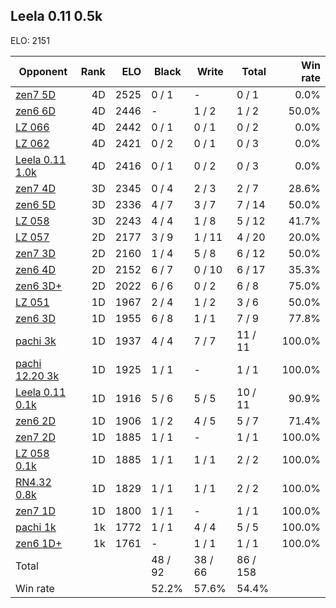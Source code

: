 ## Leela 0.11 0.5k ##

ELO: 2151

Opponent | Rank | ELO | Black | Write | Total | Win rate
---------|-----:|----:|-------|-------|-------|-------:
[zen7 5D](zen7%205D.md) | 4D | 2525 | 0 / 1 | - | 0 / 1 | 0.0%
[zen6 6D](zen6%206D.md) | 4D | 2446 | - | 1 / 2 | 1 / 2 | 50.0%
[LZ 066](LZ%20066.md) | 4D | 2442 | 0 / 1 | 0 / 1 | 0 / 2 | 0.0%
[LZ 062](LZ%20062.md) | 4D | 2421 | 0 / 2 | 0 / 1 | 0 / 3 | 0.0%
[Leela 0.11 1.0k](Leela%200.11%201.0k.md) | 4D | 2416 | 0 / 1 | 0 / 2 | 0 / 3 | 0.0%
[zen7 4D](zen7%204D.md) | 3D | 2345 | 0 / 4 | 2 / 3 | 2 / 7 | 28.6%
[zen6 5D](zen6%205D.md) | 3D | 2336 | 4 / 7 | 3 / 7 | 7 / 14 | 50.0%
[LZ 058](LZ%20058.md) | 3D | 2243 | 4 / 4 | 1 / 8 | 5 / 12 | 41.7%
[LZ 057](LZ%20057.md) | 2D | 2177 | 3 / 9 | 1 / 11 | 4 / 20 | 20.0%
[zen7 3D](zen7%203D.md) | 2D | 2160 | 1 / 4 | 5 / 8 | 6 / 12 | 50.0%
[zen6 4D](zen6%204D.md) | 2D | 2152 | 6 / 7 | 0 / 10 | 6 / 17 | 35.3%
[zen6 3D+](zen6%203D+.md) | 2D | 2022 | 6 / 6 | 0 / 2 | 6 / 8 | 75.0%
[LZ 051](LZ%20051.md) | 1D | 1967 | 2 / 4 | 1 / 2 | 3 / 6 | 50.0%
[zen6 3D](zen6%203D.md) | 1D | 1955 | 6 / 8 | 1 / 1 | 7 / 9 | 77.8%
[pachi 3k](pachi%203k.md) | 1D | 1937 | 4 / 4 | 7 / 7 | 11 / 11 | 100.0%
[pachi 12.20 3k](pachi%2012.20%203k.md) | 1D | 1925 | 1 / 1 | - | 1 / 1 | 100.0%
[Leela 0.11 0.1k](Leela%200.11%200.1k.md) | 1D | 1916 | 5 / 6 | 5 / 5 | 10 / 11 | 90.9%
[zen6 2D](zen6%202D.md) | 1D | 1906 | 1 / 2 | 4 / 5 | 5 / 7 | 71.4%
[zen7 2D](zen7%202D.md) | 1D | 1885 | 1 / 1 | - | 1 / 1 | 100.0%
[LZ 058 0.1k](LZ%20058%200.1k.md) | 1D | 1885 | 1 / 1 | 1 / 1 | 2 / 2 | 100.0%
[RN4.32 0.8k](RN4.32%200.8k.md) | 1D | 1829 | 1 / 1 | 1 / 1 | 2 / 2 | 100.0%
[zen7 1D](zen7%201D.md) | 1D | 1800 | 1 / 1 | - | 1 / 1 | 100.0%
[pachi 1k](pachi%201k.md) | 1k | 1772 | 1 / 1 | 4 / 4 | 5 / 5 | 100.0%
[zen6 1D+](zen6%201D+.md) | 1k | 1761 | - | 1 / 1 | 1 / 1 | 100.0%
Total | | | 48 / 92 | 38 / 66 | 86 / 158 | 
Win rate| | | 52.2% | 57.6% | 54.4% | 
